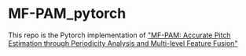# MF-PAM_pytorch
This repo is the Pytorch implementation of ["MF-PAM: Accurate Pitch Estimation through Periodicity Analysis and Multi-level Feature Fusion"](https://arxiv.org/abs/2306.09640)

